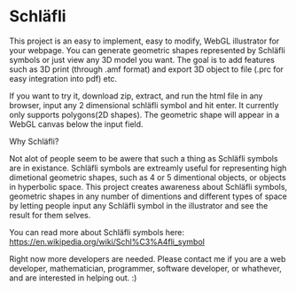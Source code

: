 # Schläfli
This project is an easy to implement, easy to modify, WebGL illustrator for your webpage.
You can generate geometric shapes represented by Schläfli symbols or just view any 3D model you want. The goal is to add features such as 3D print (through .amf format) and export 3D object to file (.prc for easy integration into pdf) etc.

If you want to try it, download zip, extract, and run the html file in any browser, input any 2 dimensional schläfli symbol and hit enter. It currently only supports polygons(2D shapes). The geometric shape will appear in a WebGL canvas below the input field.

Why Schläfli?

Not alot of people seem to be awere that such a thing as Schläfli symbols are in existance. Schläfli symbols are extreamly useful for representing high dimetional geometric shapes, such as 4 or 5 dimentional objects, or objects in hyperbolic space. This project creates awareness about Schläfli symbols, geometric shapes in any number of dimentions and different types of space by letting people input any Schläfli symbol in the illustrator and see the result for them selves.

You can read more about Schläfli symbols here: https://en.wikipedia.org/wiki/Schl%C3%A4fli_symbol

Right now more developers are needed. Please contact me if you are a web developer, mathematician, programmer, software developer, or whathever, and are interested in helping out. :)
